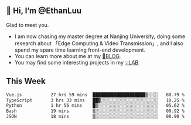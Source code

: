 ## 👋 Hi, I’m @EthanLuu

Glad to meet you.

- I am now chasing my master degree at Nanjing University, doing some research about 「Edge Computing & Video Transmission」, and I also spend my spare time learning front-end development.
- You can learn more about me at my [📝BLOG](https://blog.ethanloo.cn).
- You may find some interesting projects in my [💡LAB](https://lab.ethanloo.cn).

## This Week
<!--START_SECTION:waka-->

```txt
Vue.js           27 hrs 59 mins  ████████████████████▒░░░░   80.79 %
TypeScript       3 hrs 33 mins   ██▓░░░░░░░░░░░░░░░░░░░░░░   10.25 %
Python           1 hr 56 mins    █▒░░░░░░░░░░░░░░░░░░░░░░░   05.62 %
Bash             19 mins         ▒░░░░░░░░░░░░░░░░░░░░░░░░   00.92 %
JSON             18 mins         ▒░░░░░░░░░░░░░░░░░░░░░░░░   00.90 %
```

<!--END_SECTION:waka-->
